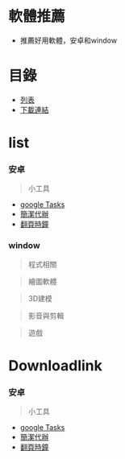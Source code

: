 # 軟體推薦
* 推薦好用軟體，安卓和window

# 目錄
* [列表](#list)
* [下載連結](#Downloadlink)

# list
### 安卓
> 小工具 
* [google Tasks](安卓/google%20Tasks.md)
* [簡潔代辦](安卓/簡潔代辦.md)
* [翻頁時鐘](安卓/翻頁時鐘.md)

### window
> 程式相關

> 繪圖軟體

> 3D建模

> 影音與剪輯

> 遊戲

# Downloadlink
### 安卓
> 小工具 
* [google Tasks](https://play.google.com/store/apps/details?id=com.google.android.apps.tasks)
* [簡潔代辦](https://play.google.com/store/apps/details?id=com.stuff.todo)
* [翻頁時鐘](https://play.google.com/store/apps/details?id=com.wssc.simpleclock)
